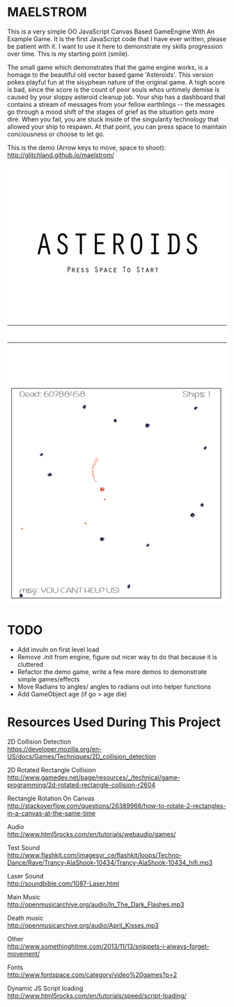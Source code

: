 MAELSTROM
=========

This is a very simple OO JavaScript Canvas Based GameEngine With An Example Game. 
It is the first JavaScript code that I have ever written, please be patient with
it. I want to use it here to demonstrate my skills progression over time. This is
my starting point (smile).

The small game which demonstrates that the game engine works, is a homage to
the beautiful old vector based game 'Asteroids'. This version pokes playful
fun at the sisyphean nature of the original game. A high score is bad, since
the score is the count of poor souls whos untimely demise is caused by your
sloppy asteroid cleanup job. Your ship has a dashboard that contains a stream
of messages from your fellow earthlings -- the messages go through a mood shift of
the stages of grief as the situation gets more dire. When you fail, you are
stuck inside of the singularity technology that allowed your ship to respawn.
At that point, you can press space to maintain conciousness or choose to let
go.

This is the demo (Arrow keys to move, space to shoot):      
http://glitchland.github.io/maelstrom/

![Screenshot1](sprites/intro_screen.png?raw=true)
![Screenshot2](sprites/screen_shot_1.png?raw=true)

TODO
=========

- Add invuln on first level load
- Remove .init from engine, figure out nicer way to do that because it is cluttered
- Refactor the demo game, write a few more demos to demonstrate simple games/effects
- Move Radians to angles/ angles to radians out into helper functions
- Add GameObject age (if go > age die)

Resources Used During This Project
=========
2D Collision Detection      
https://developer.mozilla.org/en-US/docs/Games/Techniques/2D_collision_detection

2D Rotated Rectangle Collision      
http://www.gamedev.net/page/resources/_/technical/game-programming/2d-rotated-rectangle-collision-r2604

Rectangle Rotation On Canvas     
http://stackoverflow.com/questions/26389966/how-to-rotate-2-rectangles-in-a-canvas-at-the-same-time

Audio   
http://www.html5rocks.com/en/tutorials/webaudio/games/

Test Sound    
http://www.flashkit.com/imagesvr_ce/flashkit/loops/Techno-Dance/Rave/Trancy-AlaShook-10434/Trancy-AlaShook-10434_hifi.mp3

Laser Sound    
http://soundbible.com/1087-Laser.html

Main Music    
http://openmusicarchive.org/audio/In_The_Dark_Flashes.mp3

Death music    
http://openmusicarchive.org/audio/April_Kisses.mp3

Other    
http://www.somethinghitme.com/2013/11/13/snippets-i-always-forget-movement/

Fonts     
http://www.fontspace.com/category/video%20games?p=2

Dynamic JS Script loading      
http://www.html5rocks.com/en/tutorials/speed/script-loading/
